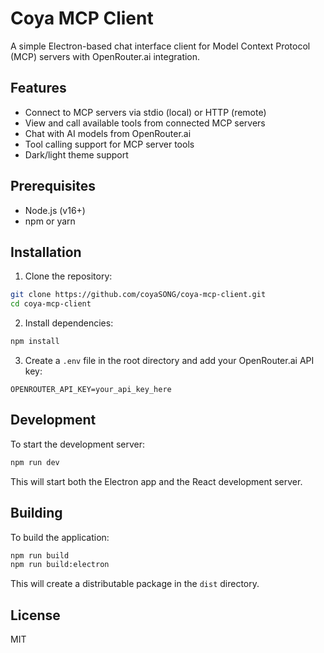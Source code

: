 # Coya MCP Client

A simple Electron-based chat interface client for Model Context Protocol (MCP) servers with OpenRouter.ai integration.

## Features

- Connect to MCP servers via stdio (local) or HTTP (remote)
- View and call available tools from connected MCP servers
- Chat with AI models from OpenRouter.ai
- Tool calling support for MCP server tools
- Dark/light theme support

## Prerequisites

- Node.js (v16+)
- npm or yarn

## Installation

1. Clone the repository:
```bash
git clone https://github.com/coyaSONG/coya-mcp-client.git
cd coya-mcp-client
```

2. Install dependencies:
```bash
npm install
```

3. Create a `.env` file in the root directory and add your OpenRouter.ai API key:
```
OPENROUTER_API_KEY=your_api_key_here
```

## Development

To start the development server:

```bash
npm run dev
```

This will start both the Electron app and the React development server.

## Building

To build the application:

```bash
npm run build
npm run build:electron
```

This will create a distributable package in the `dist` directory.

## License

MIT
